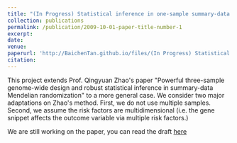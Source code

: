 ```yaml
---
title: "(In Progress) Statistical inference in one-sample summary-data Mendelian randomization"
collection: publications
permalink: /publication/2009-10-01-paper-title-number-1
excerpt: 
date:
venue: 
paperurl: 'http://BaichenTan.github.io/files/(In Progress) Statistical inference in one-sample summary-data Mendelian randomization.pdf'
citation:
---
```

This project extends Prof. Qingyuan Zhao's paper "Powerful three-sample genome-wide design and robust statistical inference in summary-data Mendelian randomization" to a more general case. We consider two major adaptations on Zhao's method. First, we do not use multiple samples. Second, we assume the risk factors are multidimensional (i.e. the gene snippet affects the outcome variable via multiple risk factors.)

We are still working on the paper, you can read the draft [here](http://BaichenTan.github.io/files/%5BIn%20Progress%5D%20Statistical%20inference%20in%20one-sample%20summary-data%20Mendelian%20randomization.pdf)
